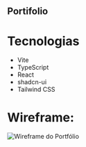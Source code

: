 ## Portifolio
# Tecnologias
- Vite
- TypeScript
- React
- shadcn-ui
- Tailwind CSS


# Wireframe:

![Wireframe do Portfólio](docs/Screenshot-2025-08-15-at-11-17-23-1.png)
